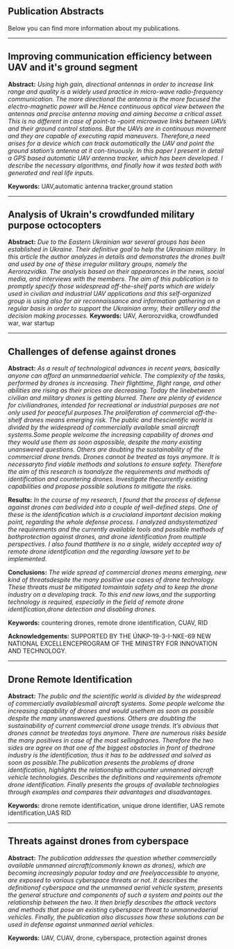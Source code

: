 ## Publication Abstracts
Below you can find more information about my publications. 

---
## Improving communication efficiency between UAV and it's ground segment
**Abstract:**
*Using high gain, directional antennas in order to increase link range and quality is a widely used practice in micro-wave radio-frequency communication. The more directional the antenna is the more focused the electro-magnetic power will be.Hence continuous optical view between the antennas and precise antenna moving and aiming become a critical asset. This is no different in case of point-to –point microwave links between UAVs and their ground control stations. But the UAVs are in continuous movement and they are capable of executing rapid maneuvers. Therefore,a need arises for a device which can track automatically the UAV and point the ground station’s antenna at it con-tinuously. In this paper I present in detail a GPS based automatic UAV antenna tracker, which has been developed. I describe the necessary algorithms, and finally how it was tested both with generated and real life inputs.*

**Keywords:** UAV,automatic antenna tracker,ground station

---
## Analysis of Ukrain's crowdfunded military purpose octocopters
**Abstract:**
*Due to the Eastern Ukrainian war several groups has been established in Ukraine. Their definitive goal to help the Ukrainian military. In this article the author analyzes in details and demonstrates the drones built and used by one of these irregular military groups, namely the Aerorozvidka. The analysis based on their appearances in the news, social media, and interviews with the members. The aim of this publication is to promptly specify those widespread off-the-shelf parts which are widely used in civilian and industrial UAV applications and this self-organized group is using also for air reconnaissance and information gathering on a regular basis in order to support the Ukrainian army, their artillery and the decision making processes.*
**Keywords:** UAV, Aerorozvidka, crowdfunded war, war startup

---
## Challenges of defense against drones
**Abstract:**
*As a result of technological advances in recent years, basically anyone can afford an unmannedaerial vehicle. The complexity of the tasks, performed by drones is increasing. Their flighttime, flight range, and other abilities are rising as their prices are decreasing. Today the linebetween civilian and military drones is getting blurred. There are plenty of evidence for civiliandrones, intended for recreational or industrial purposes are not only used for peaceful purposes.The proliferation of commercial off-the-shelf drones means emerging risk. The public and thescientific world is divided by the widespread of commercially available small aircraft systems.Some people welcome the increasing capability of drones and they would use them as soon aspossible, despite the many existing unanswered questions. Others are doubting the sustainability of the commercial drone trends. Drones cannot be treated as toys anymore. It is necessaryto find viable methods and solutions to ensure safety. Therefore the aim of this research is toanalyze the requirements and methods of identification and countering drones. Investigate thecurrently existing capabilities and propose possible solutions to mitigate the risks.*

**Results:** 
*In the course of my research, I found that the process of defense against drones can bedivided into a couple of well-defined steps. One of these is the identification which is a crucialand important decision making point, regarding the whole defense process. I analyzed andsystematized the requirements and the currently available tools and possible methods of bothprotection against drones, and drone identification from multiple perspectives. I also found thatthere is no a single, widely accepted way of remote drone identification and the regarding lawsare yet to be implemented.*

**Conclusions:** 
*The wide spread of commercial drones means emerging, new kind of threatsdespite the many positive use cases of drone technology. These threats must be mitigated tomaintain safety and to keep the drone industry on a developing track. To this end new laws,and the supporting technology is required, especially in the field of remote drone identification,drone detection and disabling drones.*

**Keywords:** countering drones, remote drone identification, CUAV, RID

**Acknowledgements:** SUPPORTED BY THE ÚNKP-19-3-I-NKE-69 NEW NATIONAL EXCELLENCEPROGRAM OF THE MINISTRY FOR INNOVATION AND TECHNOLOGY.

---
## Drone Remote Identification
**Abstract:**
*The public and the scientific world is divided by the widespread of commercially availablesmall aircraft systems. Some people welcome the increasing capability of drones and would usethem as soon as possible despite the many unanswered questions. Others are doubting the sustainability of current commercial drone usage trends. It’s obvious that drones cannot be treatedas toys anymore. There are numerous risks beside the many positives in case of the most sellingdrones. Therefore the two sides are agree on that one of the biggest obstacles in front of thedrone industry is the identification, thus it has to be addressed and solved as soon as possible.The publication presents the problems of drone identification, highlights the relationship withcounter unmanned aircraft vehicle technologies. Describes the definitions and requirements ofremote drone identification. Finally presents the groups of available technologies through examples and compares their advantages and disadvantages.*

**Keywords:** drone remote identification, unique drone identifier, UAS remote identification,UAS RID

---
## Threats against drones from cyberspace
**Abstract:**
*The publication addresses the question whether commercially available unmanned aircraft(commonly known as drones), which are becoming increasingly popular today and are freelyaccessible to anyone, are exposed to various cyberspace threats or not. It describes the definitionof cyberspace and the unmanned aerial vehicle system, presents the general structure and components of such a system and points out the relationship between the two. It then briefly describes the attack vectors and methods that pose an existing cyberspace threat to unmannedaerial vehicles. Finally, the publication also discusses how these solutions can be used in defense against unmanned aerial vehicles.*

**Keywords:** UAV, CUAV, drone, cyberspace, protection against drones



